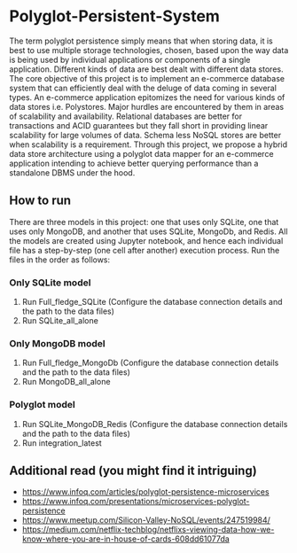 # Polyglot-Persistent-System
The term polyglot persistence simply means that when storing data, it is best to use multiple storage technologies, chosen, based upon the way data is being used by individual applications or components of a single application. Different kinds of data are best dealt with different data stores. The core objective of this project is to implement an e-commerce database system that can efficiently deal with the deluge of data coming in several types. An e-commerce application epitomizes the need for various kinds of data stores i.e. Polystores. Major hurdles are encountered by them in areas of scalability and availability. Relational databases are better for transactions and ACID guarantees but they fall short in providing linear scalability for large volumes of data. Schema less NoSQL stores are better when scalability is a requirement. Through this project, we propose a hybrid data store architecture using a polyglot data mapper for an e-commerce application intending to achieve better querying performance than a standalone DBMS under the hood.

## How to run
There are three models in this project: one that uses only SQLite, one that uses only MongoDB, and another that uses SQLite, MongoDb, and Redis. All the models are created using Jupyter notebook, and hence each individual file has a step-by-step (one cell after another) execution process. Run the files in the order as follows:

### Only SQLite model
1. Run Full_fledge_SQLite (Configure the database connection details and the path to the data files)
2. Run SQLite_all_alone

### Only MongoDB model
1. Run Full_fledge_MongoDb (Configure the database connection details and the path to the data files)
2. Run MongoDB_all_alone

### Polyglot model
1. Run SQLite_MongoDB_Redis (Configure the database connection details and the path to the data files)
2. Run integration_latest

## Additional read (you might find it intriguing)
- https://www.infoq.com/articles/polyglot-persistence-microservices
- https://www.infoq.com/presentations/microservices-polyglot-persistence
- https://www.meetup.com/Silicon-Valley-NoSQL/events/247519984/
- https://medium.com/netflix-techblog/netflixs-viewing-data-how-we-know-where-you-are-in-house-of-cards-608dd61077da
